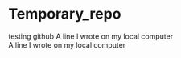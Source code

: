 # Temporary_repo
testing github
A line I wrote on my local computer  
A line I wrote on my local computer  
